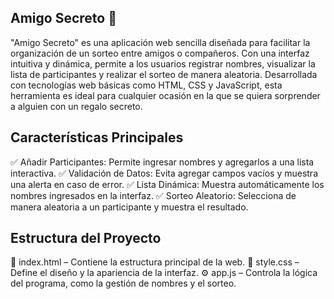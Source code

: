 ## Amigo Secreto 🎁

"Amigo Secreto" es una aplicación web sencilla diseñada para facilitar la organización de un sorteo entre amigos o compañeros. Con una interfaz intuitiva y dinámica, permite a los usuarios registrar nombres, visualizar la lista de participantes y realizar el sorteo de manera aleatoria. 
Desarrollada con tecnologías web básicas como HTML, CSS y JavaScript, esta herramienta es ideal para cualquier ocasión en la que se quiera sorprender a alguien con un regalo secreto.


## Características Principales

✅ Añadir Participantes: Permite ingresar nombres y agregarlos a una lista interactiva.
✅ Validación de Datos: Evita agregar campos vacíos y muestra una alerta en caso de error.
✅ Lista Dinámica: Muestra automáticamente los nombres ingresados en la interfaz.
✅ Sorteo Aleatorio: Selecciona de manera aleatoria a un participante y muestra el resultado.

## Estructura del Proyecto

📂 index.html – Contiene la estructura principal de la web.
🎨 style.css – Define el diseño y la apariencia de la interfaz.
⚙️ app.js – Controla la lógica del programa, como la gestión de nombres y el sorteo.
